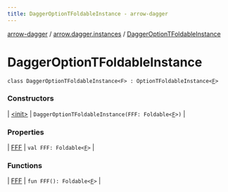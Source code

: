 ```yaml
---
title: DaggerOptionTFoldableInstance - arrow-dagger
---
```


[arrow-dagger](../../index.html) / [arrow.dagger.instances](../index.html) / [DaggerOptionTFoldableInstance](./index.html)

# DaggerOptionTFoldableInstance

`class DaggerOptionTFoldableInstance<F> : OptionTFoldableInstance<`[`F`](index.html#F)`>`

### Constructors

| [&lt;init&gt;](-init-.html) | `DaggerOptionTFoldableInstance(FFF: Foldable<`[`F`](index.html#F)`>)` |

### Properties

| [FFF](-f-f-f.html) | `val FFF: Foldable<`[`F`](index.html#F)`>` |

### Functions

| [FFF](-f-f-f.html) | `fun FFF(): Foldable<`[`F`](index.html#F)`>` |

